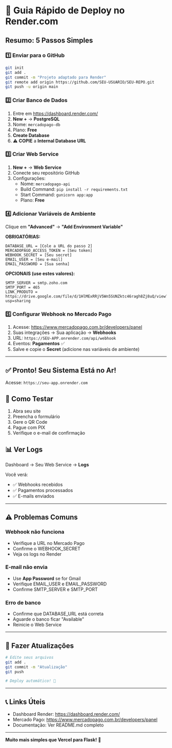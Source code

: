 # 🚀 Guia Rápido de Deploy no Render.com

## Resumo: 5 Passos Simples

### 1️⃣ Enviar para o GitHub

```bash
git init
git add .
git commit -m "Projeto adaptado para Render"
git remote add origin https://github.com/SEU-USUARIO/SEU-REPO.git
git push -u origin main
```

### 2️⃣ Criar Banco de Dados

1. Entre em https://dashboard.render.com/
2. **New +** → **PostgreSQL**
3. Nome: `mercadopago-db`
4. Plano: **Free**
5. **Create Database**
6. ⚠️ **COPIE** a **Internal Database URL**

### 3️⃣ Criar Web Service

1. **New +** → **Web Service**
2. Conecte seu repositório GitHub
3. Configurações:
   - Nome: `mercadopago-api`
   - Build Command: `pip install -r requirements.txt`
   - Start Command: `gunicorn app:app`
   - Plano: **Free**

### 4️⃣ Adicionar Variáveis de Ambiente

Clique em **"Advanced"** → **"Add Environment Variable"**

**OBRIGATÓRIAS:**
```
DATABASE_URL = [Cole a URL do passo 2]
MERCADOPAGO_ACCESS_TOKEN = [Seu token]
WEBHOOK_SECRET = [Seu secret]
EMAIL_USER = [Seu e-mail]
EMAIL_PASSWORD = [Sua senha]
```

**OPCIONAIS (use estes valores):**
```
SMTP_SERVER = smtp.zoho.com
SMTP_PORT = 465
LINK_PRODUTO = https://drive.google.com/file/d/1HlMExRRjV5Wn5SUNZktc46ragh8Zj8uQ/view?usp=sharing
```

### 5️⃣ Configurar Webhook no Mercado Pago

1. Acesse: https://www.mercadopago.com.br/developers/panel
2. Suas integrações → Sua aplicação → **Webhooks**
3. URL: `https://SEU-APP.onrender.com/api/webhook`
4. Eventos: **Pagamentos** ✅
5. Salve e copie o **Secret** (adicione nas variáveis de ambiente)

---

## ✅ Pronto! Seu Sistema Está no Ar!

Acesse: `https://seu-app.onrender.com`

## 🧪 Como Testar

1. Abra seu site
2. Preencha o formulário
3. Gere o QR Code
4. Pague com PIX
5. Verifique o e-mail de confirmação

## 📊 Ver Logs

Dashboard → Seu Web Service → **Logs**

Você verá:
- ✅ Webhooks recebidos
- ✅ Pagamentos processados
- ✅ E-mails enviados

---

## ⚠️ Problemas Comuns

### Webhook não funciona
- Verifique a URL no Mercado Pago
- Confirme o WEBHOOK_SECRET
- Veja os logs no Render

### E-mail não envia
- Use **App Password** se for Gmail
- Verifique EMAIL_USER e EMAIL_PASSWORD
- Confirme SMTP_SERVER e SMTP_PORT

### Erro de banco
- Confirme que DATABASE_URL está correta
- Aguarde o banco ficar "Available"
- Reinicie o Web Service

---

## 🔄 Fazer Atualizações

```bash
# Edite seus arquivos
git add .
git commit -m "Atualização"
git push

# Deploy automático! 🎉
```

---

## 📞 Links Úteis

- Dashboard Render: https://dashboard.render.com/
- Mercado Pago: https://www.mercadopago.com.br/developers/panel
- Documentação: Ver README.md completo

---

**Muito mais simples que Vercel para Flask!** 💪
